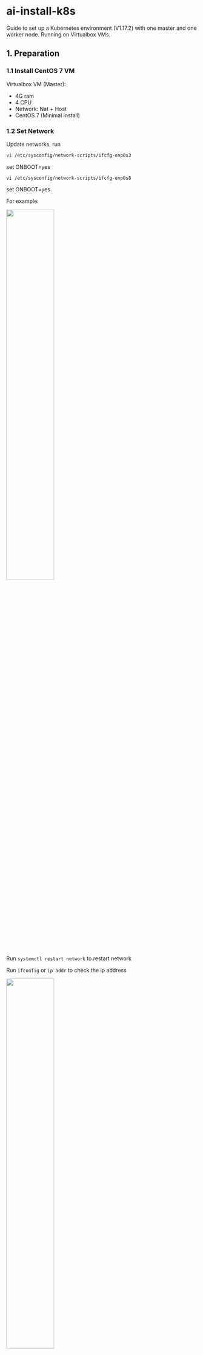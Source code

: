 # ai-install-k8s
Guide to set up a Kubernetes environment (V1.17.2) with one master and one worker node.  Running on Virtualbox VMs.


## 1. Preparation

### 1.1 Install CentOS 7 VM

Virtualbox VM (Master):
- 4G ram
- 4 CPU
- Network: Nat + Host 
- CentOS 7 (Minimal install)


### 1.2 Set Network

Update networks, run
```bash
vi /etc/sysconfig/network-scripts/ifcfg-enp0s3
```
set ONBOOT=yes


```
vi /etc/sysconfig/network-scripts/ifcfg-enp0s8
```

set ONBOOT=yes

For example:

<img src="images/network-onboot.PNG" width='50%'>

Run `systemctl restart network` to restart network



Run `ifconfig` or `ip addr` to check the ip address

<img src="images/network-master.PNG" width='50%'>

> Note: For minimal CentOS, please run `yum install -y net-tools` in order to use ifconfig


### 1.3 Update system

Connect to SSH, Run
```
yum install -y wget

wget -O /etc/yum.repos.d/CentOS-Base.repo http://mirrors.aliyun.com/repo/Centos-7.repo

yum clean all
yum makecache

yum update
```



### 1.4 Disable SELinux

Set SELinux in permissive mode (effectively disabling it)
Run
```
setenforce 0
sed -i 's/^SELINUX=enforcing$/SELINUX=permissive/' /etc/selinux/config
```

### 1.5 Disable Swap

You MUST disable swap in order for the kubelet to work properly.
```
vi /etc/fstab
```

<img src="images/swap1.PNG" width='50%'>

```
swapoff -a
```

### 1.6 Disable Firewall
Run
```bash
systemctl stop firewalld && systemctl disable firewalld
```

### 1.7 sysctl iptables

You should ensure net.bridge.bridge-nf-call-iptables is set to 1 in your sysctl config, e.g.
```
cat <<EOF > /etc/sysctl.d/k8s.conf
net.bridge.bridge-nf-call-ip6tables = 1
net.bridge.bridge-nf-call-iptables = 1
EOF

sysctl --system
```
<img src="images/iptables.PNG" width='50%'>


### 1.8 br_netfilter
Make sure that the br_netfilter module is loaded. 

```
modprobe br_netfilter
lsmod | grep br_netfilter
```
<img src="images/netfilter.PNG" width='50%'>


## 2. Install Container Runtime

Please follow the offical docker installation guide, the current version installed is 19.03
```
yum install -y yum-utils \
  device-mapper-persistent-data \
  lvm2

yum-config-manager --add-repo http://mirrors.aliyun.com/docker-ce/linux/centos/docker-ce.repo

yum install docker-ce docker-ce-cli containerd.io
```

```bash
# Create /etc/docker directory.
mkdir /etc/docker

# Setup daemon.
cat > /etc/docker/daemon.json <<EOF
{
  "exec-opts": ["native.cgroupdriver=systemd"],
  "log-driver": "json-file",
  "log-opts": {
    "max-size": "100m"
  },
  "storage-driver": "overlay2",
  "storage-opts": [
    "overlay2.override_kernel_check=true"
  ],
  "registry-mirrors": ["http://hub-mirror.c.163.com"]
}
EOF

mkdir -p /etc/systemd/system/docker.service.d

# Restart Docker
systemctl daemon-reload
systemctl restart docker
```


## 3. Installing kubeadm, kubelet and kubectl

Add the repo.
```
cat <<EOF > /etc/yum.repos.d/kubernetes.repo
[kubernetes]
name=Kubernetes
baseurl=http://mirrors.aliyun.com/kubernetes/yum/repos/kubernetes-el7-x86_64
enabled=1
gpgcheck=0
repo_gpgcheck=0
gpgkey=http://mirrors.aliyun.com/kubernetes/yum/doc/yum-key.gpg
        http://mirrors.aliyun.com/kubernetes/yum/doc/rpm-package-key.gpg
EOF
```

Start install
```
yum install -y kubelet kubeadm kubectl --disableexcludes=kubernetes

systemctl enable --now kubelet
```

The current version installed is V1.17.2

<img src="images/kube-version.PNG" width='50%'>



## 4. Copy master to create node VM

Full Copy Master to create node VM, make sure the mac address is re-generated.

### 4.1 Change Host Name

master VM:
```
hostnamectl set-hostname aiden-kube-master
```

node VM:
```
hostnamectl set-hostname aiden-kube-node
```

### 4.2 Change Hosts

Run `ifconfig` or `ip addr` to check the ip address for node VM

<img src="images/network-node.PNG" width='50%'>


Update /etc/hosts, run
```bash
cat >> /etc/hosts << EOF
192.168.56.106  aiden-kube-master
192.168.56.105   aiden-kube-node
EOF
```


## 5. Start Master
```bash
systemctl start docker

kubeadm init     --apiserver-advertise-address=192.168.56.106     --image-repository registry.aliyuncs.com/google_containers     --kubernetes-version v1.17.2     --pod-network-cidr=192.168.0.0/16
```

The output

<img src="images/kube-init.PNG" width='50%'>


Run `kubectl get pods --all-namespaces`

<img src="images/pod1.PNG" width='50%'>

> Note, the coredns pod will be in pending status

## 6. Install CoreDNS

On Master VM, we are going to use `Calico` as the CoreDNS provider. By default, Calico uses 192.168.0.0/16 as the Pod network CIDR, For Calico to work correctly, you need to pass this same CIDR to the kubeadm init command using the --pod-network-cidr=192.168.0.0/16 flag or via the kubeadm configuration.

```bash
kubectl apply -f https://docs.projectcalico.org/v3.11/manifests/calico.yaml
```

<img src="images/calico.PNG" width='50%'>

Run `kubectl get pods --all-namespaces`

<img src="images/pod2.PNG" width='50%'>

And once the CoreDNS Pod is up and running, you can continue by joining your nodes.


## 7. Joining to k8s master

On node VM, Run
```bash
scp root@aiden-kube-master:/etc/kubernetes/admin.conf /etc/kubernetes/

mkdir -p $HOME/.kube
sudo cp -i /etc/kubernetes/admin.conf $HOME/.kube/config
sudo chown $(id -u):$(id -g) $HOME/.kube/config
```
<img src="images/node-config.PNG" width='50%'>

To join to the master, run:
```bash
kubeadm join 192.168.56.106:6443 --token j2qfct.tnam91v7i2wqdgc9 \
    --discovery-token-ca-cert-hash sha256:29db0966131178a76906f7db8d17210693dc0c093b060869085caa99b8434a67
```

> This is the output of `kubeadm init` on master VM.


<img src="images/join.PNG" width='50%'>

Then check the nodes and pods.
```
kubectl get nodes -o wide

kubectl get pods --all-namespaces
```

<img src="images/kube-final.PNG" width='50%'>

Now we can see two nodes, one master and one worker node.